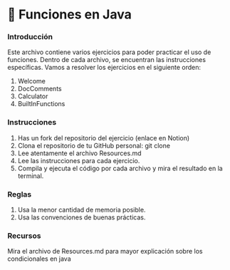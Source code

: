 # :circus_tent: Funciones en Java

### Introducción
Este archivo contiene varios ejercicios para poder practicar el uso de funciones. Dentro de cada archivo, se encuentran las instrucciones específicas. Vamos a resolver los ejercicios en el siguiente orden:

1. Welcome
2. DocComments
3. Calculator
4. BuiltInFunctions

### Instrucciones
1. Has un fork del repositorio del ejercicio (enlace en Notion)
2. Clona el repositorio de tu GitHub personal: git clone <repositorio>
3. Lee atentamente el archivo Resources.md 
4. Lee las instrucciones para cada ejercicio.
5. Compila y ejecuta el código por cada archivo y mira el resultado en la terminal.

### Reglas
1. Usa la menor cantidad de memoria posible.
2. Usa las convenciones de buenas prácticas.

### Recursos
Mira el archivo de Resources.md para mayor explicación sobre los condicionales en java
